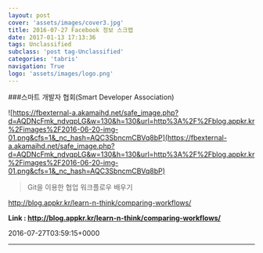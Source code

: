 ```yaml
---
layout: post
cover: 'assets/images/cover3.jpg'
title: 2016-07-27 Facebook 정보 스크랩
date: 2017-01-13 17:13:36
tags: Unclassified
subclass: 'post tag-Unclassified'
categories: 'tabris'
navigation: True
logo: 'assets/images/logo.png'
---
```


###스마트 개발자 협회(Smart Developer Association)

![https://fbexternal-a.akamaihd.net/safe_image.php?d=AQDNcFmk_ndvqpLG&w=130&h=130&url=http%3A%2F%2Fblog.appkr.kr%2Fimages%2F2016-06-20-img-01.png&cfs=1&_nc_hash=AQC3SbncmCBVq8bP](https://fbexternal-a.akamaihd.net/safe_image.php?d=AQDNcFmk_ndvqpLG&w=130&h=130&url=http%3A%2F%2Fblog.appkr.kr%2Fimages%2F2016-06-20-img-01.png&cfs=1&_nc_hash=AQC3SbncmCBVq8bP)

>Git을 이용한 협업 워크플로우 배우기

http://blog.appkr.kr/learn-n-think/comparing-workflows/

**Link : <http://blog.appkr.kr/learn-n-think/comparing-workflows/>**

2016-07-27T03:59:15+0000

---

